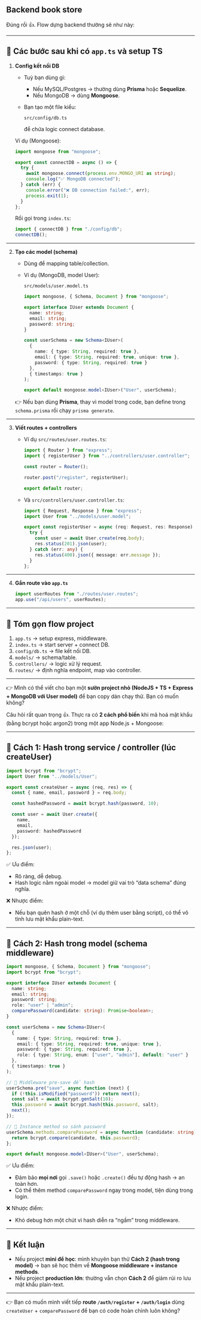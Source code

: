## Backend book store
Đúng rồi 👍. Flow dựng backend thường sẽ như này:

---

## 🔹 Các bước sau khi có `app.ts` và setup TS

1. **Config kết nối DB**

   * Tuỳ bạn dùng gì:

     * Nếu MySQL/Postgres → thường dùng **Prisma** hoặc **Sequelize**.
     * Nếu MongoDB → dùng **Mongoose**.
   * Bạn tạo một file kiểu:

     ```
     src/config/db.ts
     ```

     để chứa logic connect database.

   Ví dụ (Mongoose):

   ```ts
   import mongoose from "mongoose";

   export const connectDB = async () => {
     try {
       await mongoose.connect(process.env.MONGO_URI as string);
       console.log("✅ MongoDB connected");
     } catch (err) {
       console.error("❌ DB connection failed:", err);
       process.exit(1);
     }
   };
   ```

   Rồi gọi trong `index.ts`:

   ```ts
   import { connectDB } from "./config/db";
   connectDB();
   ```

---

2. **Tạo các model (schema)**

   * Dùng để mapping table/collection.
   * Ví dụ (MongoDB, model User):

     ```
     src/models/user.model.ts
     ```

     ```ts
     import mongoose, { Schema, Document } from "mongoose";

     export interface IUser extends Document {
       name: string;
       email: string;
       password: string;
     }

     const userSchema = new Schema<IUser>(
       {
         name: { type: String, required: true },
         email: { type: String, required: true, unique: true },
         password: { type: String, required: true }
       },
       { timestamps: true }
     );

     export default mongoose.model<IUser>("User", userSchema);
     ```

   👉 Nếu bạn dùng **Prisma**, thay vì model trong code, bạn define trong `schema.prisma` rồi chạy `prisma generate`.

---

3. **Viết routes + controllers**

   * Ví dụ `src/routes/user.routes.ts`:

     ```ts
     import { Router } from "express";
     import { registerUser } from "../controllers/user.controller";

     const router = Router();

     router.post("/register", registerUser);

     export default router;
     ```

   * Và `src/controllers/user.controller.ts`:

     ```ts
     import { Request, Response } from "express";
     import User from "../models/user.model";

     export const registerUser = async (req: Request, res: Response) => {
       try {
         const user = await User.create(req.body);
         res.status(201).json(user);
       } catch (err: any) {
         res.status(400).json({ message: err.message });
       }
     };
     ```

---

4. **Gắn route vào `app.ts`**

   ```ts
   import userRoutes from "./routes/user.routes";
   app.use("/api/users", userRoutes);
   ```

---

## 🔹 Tóm gọn flow project

1. `app.ts` → setup express, middleware.
2. `index.ts` → start server + connect DB.
3. `config/db.ts` → file kết nối DB.
4. `models/` → schema/table.
5. `controllers/` → logic xử lý request.
6. `routes/` → định nghĩa endpoint, map vào controller.

---

👉 Mình có thể viết cho bạn một **sườn project nhỏ (NodeJS + TS + Express + MongoDB với User model)** để bạn copy dán chạy thử. Bạn có muốn không?



Câu hỏi rất quan trọng 👍. Thực ra có **2 cách phổ biến** khi mã hoá mật khẩu (bằng bcrypt hoặc argon2) trong một app Node.js + Mongoose:

---

## 🔹 Cách 1: Hash trong **service / controller** (lúc createUser)

```ts
import bcrypt from "bcrypt";
import User from "../models/User";

export const createUser = async (req, res) => {
  const { name, email, password } = req.body;

  const hashedPassword = await bcrypt.hash(password, 10);

  const user = await User.create({
    name,
    email,
    password: hashedPassword
  });

  res.json(user);
};
```

✅ Ưu điểm:

* Rõ ràng, dễ debug.
* Hash logic nằm ngoài model → model giữ vai trò “data schema” đúng nghĩa.

❌ Nhược điểm:

* Nếu bạn quên hash ở một chỗ (ví dụ thêm user bằng script), có thể vô tình lưu mật khẩu plain-text.

---

## 🔹 Cách 2: Hash trong **model (schema middleware)**

```ts
import mongoose, { Schema, Document } from "mongoose";
import bcrypt from "bcrypt";

export interface IUser extends Document {
  name: string;
  email: string;
  password: string;
  role: "user" | "admin";
  comparePassword(candidate: string): Promise<boolean>;
}

const userSchema = new Schema<IUser>(
  {
    name: { type: String, required: true },
    email: { type: String, required: true, unique: true },
    password: { type: String, required: true },
    role: { type: String, enum: ["user", "admin"], default: "user" }
  },
  { timestamps: true }
);

// 🔑 Middleware pre-save để hash
userSchema.pre("save", async function (next) {
  if (!this.isModified("password")) return next();
  const salt = await bcrypt.genSalt(10);
  this.password = await bcrypt.hash(this.password, salt);
  next();
});

// 🔑 Instance method so sánh password
userSchema.methods.comparePassword = async function (candidate: string) {
  return bcrypt.compare(candidate, this.password);
};

export default mongoose.model<IUser>("User", userSchema);
```

✅ Ưu điểm:

* Đảm bảo **mọi nơi** gọi `.save()` hoặc `.create()` đều tự động hash → an toàn hơn.
* Có thể thêm method `comparePassword` ngay trong model, tiện dùng trong login.

❌ Nhược điểm:

* Khó debug hơn một chút vì hash diễn ra “ngầm” trong middleware.

---

## 🔑 Kết luận

* Nếu project **mini để học**: mình khuyên bạn thử **Cách 2 (hash trong model)** → bạn sẽ học thêm về **Mongoose middleware + instance methods**.
* Nếu project **production lớn**: thường vẫn chọn **Cách 2** để giảm rủi ro lưu mật khẩu plain-text.

---

👉 Bạn có muốn mình viết tiếp **route `/auth/register` + `/auth/login`** dùng `createUser` + `comparePassword` để bạn có code hoàn chỉnh luôn không?
